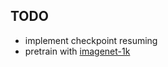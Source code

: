 ## TODO

* implement checkpoint resuming
* pretrain with [imagenet-1k](https://huggingface.co/datasets/ILSVRC/imagenet-1k)